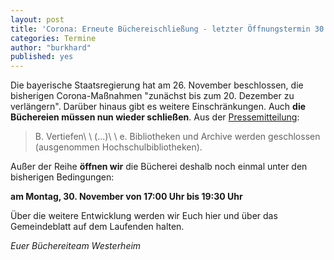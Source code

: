 ```yaml
---
layout: post
title: 'Corona: Erneute Büchereischließung - letzter Öffnungstermin 30.11.'
categories: Termine
author: "burkhard"
published: yes
---
```

Die bayerische Staatsregierung hat am 26. November beschlossen, die bisherigen Corona-Maßnahmen "zunächst bis zum 20. Dezember zu verlängern". Darüber hinaus gibt es weitere Einschränkungen. Auch **die Büchereien müssen nun wieder schließen**. Aus der [Pressemitteilung](https://www.bayern.de/bericht-aus-der-kabinettssitzung-vom-26-november-2020/?seite=1579):

> B. Vertiefen\\
>\\
> (...)\\
>\\
> e. Bibliotheken und Archive werden geschlossen (ausgenommen Hochschulbibliotheken).

Außer der Reihe **öffnen wir** die Bücherei deshalb noch einmal unter den bisherigen Bedingungen:

**am Montag, 30. November von 17:00 Uhr bis 19:30 Uhr**

Über die weitere Entwicklung werden wir Euch hier und über das Gemeindeblatt auf dem Laufenden halten.

*Euer Büchereiteam Westerheim*
